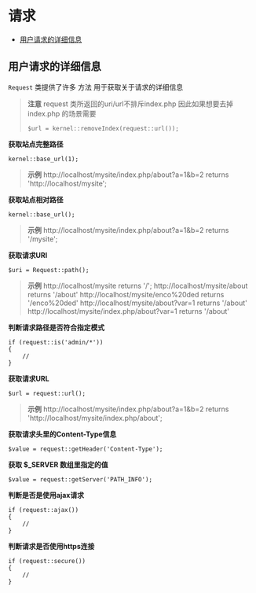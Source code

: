 # 请求

- [用户请求的详细信息](#request-information)



<a name="request-information"></a>
## 用户请求的详细信息

`Request` 类提供了许多 方法 用于获取关于请求的详细信息

> **注意**
> request 类所返回的uri/url不排斥index.php
> 因此如果想要去掉index.php 的场景需要
>
>     $url = kernel::removeIndex(request::url());

**获取站点完整路径**

    kernel::base_url(1);

> **示例**
> http://localhost/mysite/index.php/about?a=1&b=2     returns 'http://localhost/mysite';
    

**获取站点相对路径**

    kernel::base_url();

> **示例**
> http://localhost/mysite/index.php/about?a=1&b=2     returns '/mysite';


**获取请求URI**

    $uri = Request::path();
    
> **示例**
> http://localhost/mysite                        returns '/';
> http://localhost/mysite/about                  returns '/about'
> http://localhost/mysite/enco%20ded             returns '/enco%20ded'
> http://localhost/mysite/about?var=1            returns '/about'
> http://localhost/mysite/index.php/about?var=1  returns '/about'



**判断请求路径是否符合指定模式**

	if (request::is('admin/*'))
	{
		//
	}

**获取请求URL**
	
	$url = request::url();

> **示例**
> http://localhost/mysite/index.php/about?a=1&b=2     returns 'http://localhost/mysite/index.php/about';


**获取请求头里的Content-Type信息**
	
    $value = request::getHeader('Content-Type');

**获取 $_SERVER 数组里指定的值**

	$value = request::getServer('PATH_INFO');

**判断是否是使用ajax请求**

	if (request::ajax())
	{
		//
	}    

**判断请求是否使用https连接**

    if (request::secure())
    {
    	//
    }

